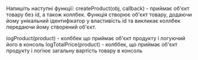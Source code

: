 Напишіть наступні функції:
createProduct(obj, callback) - приймає об'єкт товару без id, а також коллбек. Функція створює об'єкт товару, додаючи йому унікальний ідентифікатор у властивість id та викликає коллбек передаючи йому створений об'єкт.

logProduct(product) - колббек що приймає об'єкт продукту і логуючий його в консоль
logTotalPrice(product) - колббек, що приймає об'єкт продукту і логіює загальну вартість товару в консоль